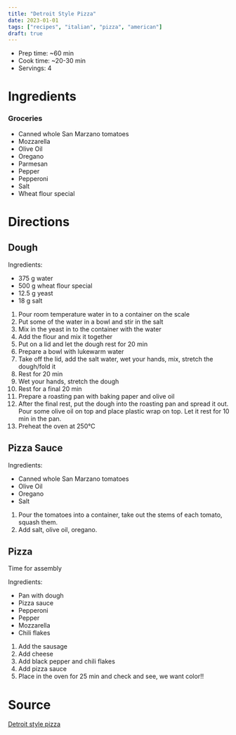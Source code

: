 ```yaml
---
title: "Detroit Style Pizza"
date: 2023-01-01
tags: ["recipes", "italian", "pizza", "american"]
draft: true
---
```


- Prep time: ~60 min
- Cook time: ~20-30 min
- Servings: 4

# Ingredients

### Groceries

- Canned whole San Marzano tomatoes
- Mozzarella
- Olive Oil
- Oregano
- Parmesan
- Pepper
- Pepperoni
- Salt
- Wheat flour special

# Directions

## Dough

Ingredients:
- 375 g water
- 500 g wheat flour special
- 12.5 g yeast
- 18 g salt

1. Pour room temperature water in to a container on the scale
2. Put some of the water in a bowl and stir in the salt
3. Mix in the yeast in to the container with the water
4. Add the flour and mix it together
5. Put on a lid and let the dough rest for 20 min
6. Prepare a bowl with lukewarm water
7. Take off the lid, add the salt water, wet your hands, mix, stretch the dough/fold it
8. Rest for 20 min
9. Wet your hands, stretch the dough
10. Rest for a final 20 min
11. Prepare a roasting pan with baking paper and olive oil
12. After the final rest, put the dough into the roasting pan and spread it out. Pour 
some olive oil on top and place plastic wrap on top. Let it rest for 10 min in the pan.
13. Preheat the oven at 250°C

## Pizza Sauce

Ingredients:
- Canned whole San Marzano tomatoes
- Olive Oil
- Oregano
- Salt

1. Pour the tomatoes into a container, take out the stems of each tomato, squash them.
2. Add salt, olive oil, oregano.

## Pizza

Time for assembly

Ingredients:
- Pan with dough
- Pizza sauce
- Pepperoni
- Pepper
- Mozzarella
- Chili flakes

1. Add the sausage
2. Add cheese
3. Add black pepper and chili flakes
4. Add pizza sauce
5. Place in the oven for 25 min and check and see, we want color!!


# Source

[Detroit style pizza](https://www.youtube.com/watch?v=gXjqNU3VGdY)
